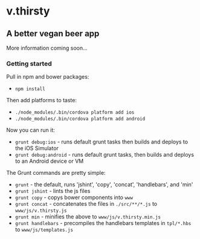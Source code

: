 # v.thirsty

## A better vegan beer app

More information coming soon...


### Getting started

Pull in npm and bower packages:

- `npm install`

Then add platforms to taste:

- `./node_modules/.bin/cordova platform add ios`
- `./node_modules/.bin/cordova platform add android`

Now you can run it:

- `grunt debug:ios` - runs default grunt tasks then builds and deploys to the iOS Simulator
- `grunt debug:android` - runs default grunt tasks, then builds and deploys to an Android device or VM

The Grunt commands are pretty simple:

- `grunt` - the default, runs 'jshint', 'copy', 'concat', 'handlebars', and 'min'
- `grunt jshint` - lints the js files
- `grunt copy` - copys bower components into `www`
- `grunt concat` - concatenates the files in `./src/**/*.js` to `www/js/v.thirsty.js`
- `grunt min` - minifies the above to `www/js/v.thirsty.min.js`
- `grunt handlebars` - precompiles the handlebars templates in `tpl/*.hbs` to `www/js/templates.js`

